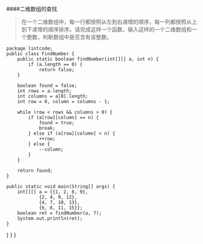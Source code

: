 ####二维数组的查找
>在一个二维数组中，每一行都按照从左到右递增的顺序，每一列都按照从上到下递增的顺序排序。请完成这样一个函数，输入这样的一个二维数组和一个整数，判断数组中是否含有该整数。

    package lintcode;
	public class FindNumber {
	    public static boolean findNumber(int[][] a, int n) {
	        if (a.length == 0) {
	            return false;
        }

        boolean found = false;
        int rows = a.length;
        int columns = a[0].length;
        int row = 0, column = columns - 1;

        while (row < rows && columns > 0) {
            if (a[row][column] == n) {
                found = true;
                break;
            } else if (a[row][column] < n) {
                ++row;
            } else {
                --column;
            }
        }

        return found;
    }

    public static void main(String[] args) {
        int[][] a = {{1, 2, 8, 9},
                {2, 4, 9, 12},
                {4, 7, 10, 13},
                {6, 8, 11, 15}};
        boolean ret = findNumber(a, 7);
        System.out.println(ret);
    }
}  }
}
</code></pre>
